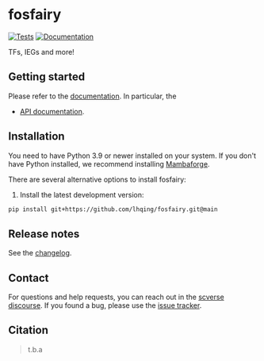 # fosfairy

[![Tests][badge-tests]][link-tests]
[![Documentation][badge-docs]][link-docs]

[badge-tests]: https://img.shields.io/github/actions/workflow/status/lhqing/fosfairy/test.yaml?branch=main
[link-tests]: https://github.com/lhqing/fosfairy/actions/workflows/test.yml
[badge-docs]: https://img.shields.io/readthedocs/fosfairy

TFs, IEGs and more!

## Getting started

Please refer to the [documentation][link-docs]. In particular, the

-   [API documentation][link-api].

## Installation

You need to have Python 3.9 or newer installed on your system. If you don't have
Python installed, we recommend installing [Mambaforge](https://github.com/conda-forge/miniforge#mambaforge).

There are several alternative options to install fosfairy:

<!--
1) Install the latest release of `fosfairy` from `PyPI <https://pypi.org/project/fosfairy/>`_:

```bash
pip install fosfairy
```
-->

1. Install the latest development version:

```bash
pip install git+https://github.com/lhqing/fosfairy.git@main
```

## Release notes

See the [changelog][changelog].

## Contact

For questions and help requests, you can reach out in the [scverse discourse][scverse-discourse].
If you found a bug, please use the [issue tracker][issue-tracker].

## Citation

> t.b.a

[scverse-discourse]: https://discourse.scverse.org/
[issue-tracker]: https://github.com/lhqing/fosfairy/issues
[changelog]: https://fosfairy.readthedocs.io/latest/changelog.html
[link-docs]: https://fosfairy.readthedocs.io
[link-api]: https://fosfairy.readthedocs.io/latest/api.html
